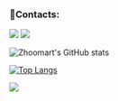 
### 📝Contacts:
[![](https://img.shields.io/badge/Telegram-2CA5E0?style=for-the-badge&logo=telegram&logoColor=white)](https://t.me/joerude)
[![](https://img.shields.io/badge/LinkedIn-0077B5?style=for-the-badge&logo=linkedin&logoColor=white)](#)

[//]: # ([![]&#40;https://img.shields.io/badge/Gmail-D14836?style=for-the-badge&logo=gmail&logoColor=white&#41;]&#40;zh.akynov@gmail.com&#41;)
[//]: # ([![]&#40;https://img.shields.io/badge/Codewars-B1361E?style=for-the-badge&logo=Codewars&logoColor=white&#41;]&#40;https://www.codewars.com/users/Joerude&#41;)


![Zhoomart's GitHub stats](https://github-readme-stats.vercel.app/api?username=joerude&show_icons=true&theme=dracula&hide=contribs,prs)

[![Top Langs](https://github-readme-stats.vercel.app/api/top-langs/?username=joerude&theme=dracula)](https://github.com/anuraghazra/github-readme-stats)

![](https://komarev.com/ghpvc/?username=joerude&color=blueviolet&style=for-the-badge)



